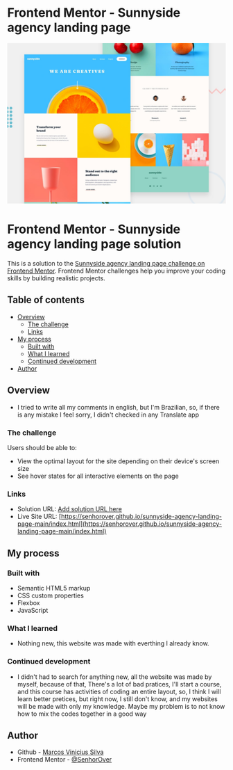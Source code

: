# Frontend Mentor - Sunnyside agency landing page

![Design preview for the Sunnyside agency landing page coding challenge](./design/desktop-preview.jpg)

# Frontend Mentor - Sunnyside agency landing page solution

This is a solution to the [Sunnyside agency landing page challenge on Frontend Mentor](https://www.frontendmentor.io/challenges/sunnyside-agency-landing-page-7yVs3B6ef). Frontend Mentor challenges help you improve your coding skills by building realistic projects.

## Table of contents

- [Overview](#overview)
  - [The challenge](#the-challenge)
  - [Links](#links)
- [My process](#my-process)
  - [Built with](#built-with)
  - [What I learned](#what-i-learned)
  - [Continued development](#continued-development)
- [Author](#author)

## Overview

- I tried to write all my comments in english, but I'm Brazilian, so, if there is any mistake I feel sorry, I didn't checked in any Translate app

### The challenge

Users should be able to:

- View the optimal layout for the site depending on their device's screen size
- See hover states for all interactive elements on the page

### Links

- Solution URL: [Add solution URL here](https://your-solution-url.com)
- Live Site URL: [https://senhorover.github.io/sunnyside-agency-landing-page-main/index.html](https://senhorover.github.io/sunnyside-agency-landing-page-main/index.html)

## My process

### Built with

- Semantic HTML5 markup
- CSS custom properties
- Flexbox
- JavaScript

### What I learned

- Nothing new, this website was made with everthing I already know.

### Continued development

- I didn't had to search for anything new, all the website was made by myself, because of that, There's a lot of bad pratices, I'll start a course, and this course has activities of coding an entire layout, so, I think I will learn better pretices, but right now, I still don't know, and my websites will be made with only my knowledge. Maybe my problem is to not know how to mix the codes together in a good way

## Author

- Github - [Marcos Vinicius Silva](https://github.com/SenhorOver)
- Frontend Mentor - [@SenhorOver](https://www.frontendmentor.io/profile/SenhorOver)
